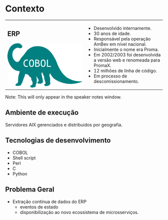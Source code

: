 # Contexto


<table>
<tr><td><h2>ERP</h2><img src="images/cobol.svg" /></td>
<td>
<ul>
<li class="fragment">Desenvolvido internamente.</li>
<li class="fragment">30 anos de idade.</li>
<li class="fragment">Responsável pela operação AmBev em nível nacional.</li>
<li class="fragment">Inicialmente o nome era Proma.</li>
<li class="fragment">Em 2002/2003 foi desenvolvida a versão web e renomeada para PromaX.
<li class="fragment">12 milhões de linha de código.</li>
<li class="fragment">Em processo de descomissionamento.</li>
</ul>
</td></tr></table>

Note: This will only appear in the speaker notes window.


## Ambiente de execução

<span class="icon-aix"></span> Servidores AIX gerenciados e distribuidos por geografia.


## Tecnologias de desenvolvimento

* <span class="icon-cobol"></span> COBOL
* <span class="icon-shell"></span> Shell script
* <span class="icon-perl"></span> Perl
* <span class="mdi mdi-language-c"></span> C
* <span class="icon-python"></span> Python


## Problema Geral

* Extração contínua de dados do ERP
  - eventos de estado
  - disponibilização ao novo ecossistema de microsserviços.
